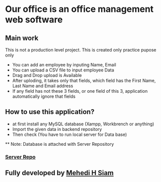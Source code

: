 # Our office is an office management web software

## Main work
This is not a production level project. This is created only practice pupose only


* You can add an employee by inputing Name, Email
* You can upload a CSV file to input employee Data
* Drag and Drop upload is Available
* After uploding, it takes only that fields, which field has the First Name, Last Name and Email address
* If any field has not these 3 fields, or one field of this 3, application automatically ignore that fields

## How to use this application?
* at first install any MySQL database (Xampp, Workbrench or anything)
* Import the given data in backend repository
* Then check (You have to run local server for Data base)

** Note: Database is attached with Server Repository

### [Server Repo](https://github.com/mehedihsiam/ourOffice-Backend)

## Fully developed by [Mehedi H Siam](https://github.com/mehedihsiam)
